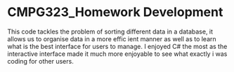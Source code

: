 # CMPG323_Homework Development

This code tackles the problem of sorting different data in a database, it allows us to organise data in a more effic ient manner as well as to learn what is the best interface for users to manage. I enjoyed C# the most as the interactive interface made it much more enjoyable to see what exactly i was coding for other users.

